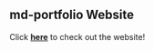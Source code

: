 ## md-portfolio Website

Click **[here](https://officialmd.github.io/md-portfolio-website/)** to check out the website!
